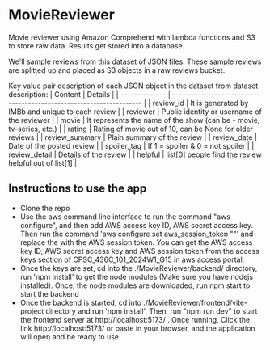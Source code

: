 # MovieReviewer
Movie reviewer using Amazon Comprehend with lambda functions and S3 to store raw data. Results get stored into a database.

We'll sample reviews from [this dataset of JSON files](https://www.kaggle.com/datasets/ebiswas/imdb-review-dataset).
These sample reviews are splitted up and placed as S3 objects in a raw reviews bucket.

Key value pair description of each JSON object in the dataset from dataset description:
| Content        | Details                                                              |
| -------------- | -------------------------------------------------------------------- |
| review_id      | It is generated by IMBb and unique to each review                    |
| reviewer       | Public identity or username of the reviewer                          |
| movie          | It represents the name of the show (can be - movie, tv-series, etc.) |
| rating         | Rating of movie out of 10, can be None for older reviews             |
| review_summary | Plain summary of the review                                          |
| review_date    | Date of the posted review                                            |
| spoiler_tag    | If 1 = spoiler & 0 = not spoiler                                     |
| review_detail  | Details of the review                                                |
| helpful        | list[0] people find the review helpful out of list[1]                |

## Instructions to use the app

- Clone the repo
- Use the aws command line interface to run the command "aws configure", and then add AWS access key ID, AWS secret access key. Then run the command 'aws configure set aws_session_token "<token>"' and replace the <token> with the AWS session token. You can get the AWS access key ID, AWS secret access key and AWS session token from the access keys section of CPSC_436C_101_2024W1_G15 in aws access portal.
- Once the keys are set, cd into the ./MovieReviewer/backend/ directory, run 'npm install' to get the node modules (Make sure you have nodejs installed). Once, the node modules are downloaded, run npm start to start the backend
- Once the backend is started, cd into ./MovieReviewer/frontend/vite-project directory and run 'npm install'. Then, run "npm run dev" to start the frontend server at http://localhost:5173/ . Once running, Click the link http://localhost:5173/ or paste in your browser, and the application will open and be ready to use.
